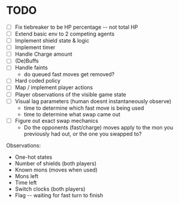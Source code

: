 
# TODO

- [ ] Fix tiebreaker to be HP percentage -- not total HP
- [ ] Extend basic env to 2 competing agents
- [ ] Implement shield state & logic
- [ ] Implement timer
- [ ] Handle Charge amount
- [ ] (De)Buffs
- [ ] Handle faints
    - do queued fast moves get removed?
- [ ] Hard coded policy
- [ ] Map / implement player actions
- [ ] Player observations of the visible game state
- [ ] Visual lag parameters (human doesnt instantaneously observe)
    - time to determine which fast move is being used
    - time to determine what swap came out
- [ ] Figure out exact swap mechanics
    - Do the opponents (fast/charge) moves apply to 
    the mon you previously had out, or the one you swapped to?
 
 
Observations:
- One-hot states
- Number of shields (both players)
- Known mons (moves when used)
- Mons left
- Time left
- Switch clocks (both players)
- Flag -- waiting for fast turn to finish
